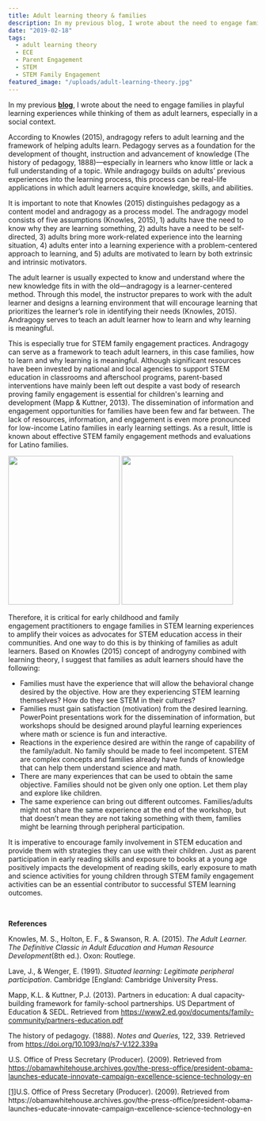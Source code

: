 ```yaml
---
title: Adult learning theory & families
description: In my previous blog, I wrote about the need to engage families in playful learning experiences while thinking of them as adult learners, especially in a social context.
date: "2019-02-18"
tags:
  - adult learning theory
  - ECE
  - Parent Engagement
  - STEM
  - STEM Family Engagement
featured_image: "/uploads/adult-learning-theory.jpg"
---
```


<p>In my previous <strong><a href="http://knowledgylab.com/1030/">blog</a></strong>, I wrote about the need to engage families in playful learning experiences while thinking of them as adult learners, especially in a social context.</p>
<p>According to Knowles (2015), andragogy refers to adult learning and the framework of helping adults learn. Pedagogy serves as a foundation for the development of thought, instruction and advancement of knowledge (The history of pedagogy, 1888)—especially in learners who know little or lack a full understanding of a topic. While andragogy builds on adults’ previous experiences into the learning process, this process can be real-life applications in which adult learners acquire knowledge, skills, and abilities.</p>
<p>It is important to note that Knowles (2015) distinguishes pedagogy as a content model and andragogy as a process model. The andragogy model consists of five assumptions (Knowles, 2015), 1) adults have the need to know why they are learning something, 2) adults have a need to be self-directed, 3) adults bring more work-related experience into the learning situation, 4) adults enter into a learning experience with a problem-centered approach to learning, and 5) adults are motivated to learn by both extrinsic and intrinsic motivators.</p>
<p>The adult learner is usually expected to know and understand where the new knowledge fits in with the old—andragogy is a learner-centered method. Through this model, the instructor prepares to work with the adult learner and designs a learning environment that will encourage learning that prioritizes the learner’s role in identifying their needs (Knowles, 2015). Andragogy serves to teach an adult learner how to learn and why learning is meaningful.</p>
<p>This is especially true for STEM family engagement practices. Andragogy can serve as a framework to teach adult learners, in this case families, how to learn and why learning is meaningful. Although significant resources have been invested by national and local agencies to support STEM education in classrooms and afterschool programs, parent-based interventions have mainly been left out despite a vast body of research proving family engagement is essential for children's learning and development (Mapp &amp; Kuttner, 2013). The dissemination of information and engagement opportunities for families have been few and far between. The lack of resources, information, and engagement is even more pronounced for low-income Latino families in early learning settings. As a result, little is known about effective STEM family engagement methods and evaluations for Latino families.</p>
<img class="size-medium wp-image-1054 alignleft" src="http://knowledgylab.com/wp-content/uploads/2019/02/IMG_2137-225x300.jpeg" alt="" width="225" height="300" />

<img class="size-medium wp-image-1055 alignleft" src="http://knowledgylab.com/wp-content/uploads/2019/02/IMG_3174-225x300.jpg" alt="" width="225" height="300" />
<p>Therefore, it is critical for early childhood and family engagement practitioners to engage families in STEM learning experiences to amplify their voices as advocates for STEM education access in their communities. And one way to do this is by thinking of families as adult learners. Based on Knowles (2015) concept of androgyny combined with learning theory, I suggest that families as adult learners should have the following:</p>
<ul>
<li>Families must have the experience that will allow the behavioral change desired by the objective. How are they experiencing STEM learning themselves? How do they see STEM in their cultures?</li>
<li>Families must gain satisfaction (motivation) from the desired learning. PowerPoint presentations work for the dissemination of information, but workshops should be designed around playful learning experiences where math or science is fun and interactive.</li>
<li>Reactions in the experience desired are within the range of capability of the family/adult. No family should be made to feel incompetent. STEM are complex concepts and families already have funds of knowledge that can help them understand science and math.</li>
<li>There are many experiences that can be used to obtain the same objective. Families should not be given only one option. Let them play and explore like children.</li>
<li>The same experience can bring out different outcomes. Families/adults might not share the same experience at the end of the workshop, but that doesn’t mean they are not taking something with them, families might be learning through peripheral participation.</li>
</ul>
<p>It is imperative to encourage family involvement in STEM education and provide them with strategies they can use with their children. Just as parent participation in early reading skills and exposure to books at a young age positively impacts the development of reading skills, early exposure to math and science activities for young children through STEM family engagement activities can be an essential contributor to successful STEM learning outcomes.</p>
<p> </p>
<p><strong>References</strong></p>
<p>Knowles, M. S., Holton, E. F., &amp; Swanson, R. A. (2015). <em>The Adult Learner. The Definitive Classic in Adult Education and Human Resource Development</em>(8th ed.). Oxon: Routlege.</p>
<p>Lave, J., &amp; Wenger, E. (1991). <em>Situated learning: Legitimate peripheral participation</em>. Cambridge [England: Cambridge University Press.</p>
<p>Mapp, K.L. &amp; Kuttner, P.J. (2013). Partners in education: A dual capacity-building framework for family-school partnerships. US Department of Education &amp; SEDL. Retrieved from <a href="https://www2.ed.gov/documents/family-community/partners-education.pdf">https://www2.ed.gov/documents/family-community/partners-education.pdf</a></p>
<p>The history of pedagogy. (1888). <em>Notes and Queries, </em>122, 339. Retrieved from <a href="https://doi.org/10.1093/nq/s7-V.122.339a">https://doi.org/10.1093/nq/s7-V.122.339a</a></p>
<p>U.S. Office of Press Secretary (Producer). (2009). Retrieved from <a href="https://obamawhitehouse.archives.gov/the-press-office/president-obama-launches-educate-innovate-campaign-excellence-science-technology-en">https://obamawhitehouse.archives.gov/the-press-office/president-obama-launches-educate-innovate-campaign-excellence-science-technology-en</a></p>
<p><a href="applewebdata://92C20A1C-5980-4CFE-8F8D-D3106A343598#_ftnref1" name="_ftn1">[1]</a>U.S. Office of Press Secretary (Producer). (2009). Retrieved from https://obamawhitehouse.archives.gov/the-press-office/president-obama-launches-educate-innovate-campaign-excellence-science-technology-en</p>
